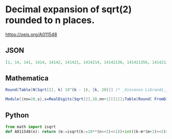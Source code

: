# Decimal expansion of sqrt\(2\) rounded to n places\.
https://oeis.org/A011548
## JSON
```JSON
[1, 14, 141, 1414, 14142, 141421, 1414214, 14142136, 141421356, 1414213562, 14142135624, 141421356237, 1414213562373, 14142135623731, 141421356237310, 1414213562373095, 14142135623730950, 141421356237309505, 1414213562373095049, 14142135623730950488]
```
## Mathematica
```Mathematica
Round[Table[N[Sqrt[2], k] 10^(k - 1), {k, 20}]] (* _Vincenzo Librandi_, Aug 17 2013 *)
```
```Mathematica
Module[{nn=20,s},s=RealDigits[Sqrt[2],10,nn+1][[1]];Table[Round[ FromDigits[ Take[ s,n+1]]/10],{n,nn}]] (* _Harvey P. Dale_, Apr 04 2019 *)
```
## Python
```Python
from math import isqrt
def A011548(n): return (m:=isqrt(k:=10**(n<<1)<<1))+int((k-m*(m+1)<<2)>=1) # _Chai Wah Wu_, Jul 29 2022
```
